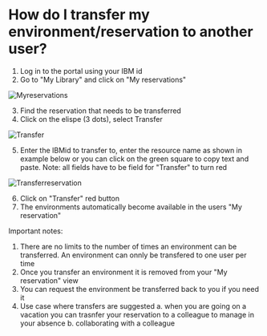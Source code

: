 # How do I transfer my environment/reservation to another user?

1. Log in to the portal using your IBM id
2. Go to "My Library" and click on "My reservations"

![Myreservations](https://github.ibm.com/dte-support/public/blob/master/IBM%20Technololgy%20Zone/IBM-Technology-Zone-Runbooks/Images/My%20reservations.png)

3. Find the reservation that needs to be transferred
4. Click on the elispe (3 dots), select Transfer

![Transfer](https://github.ibm.com/dte-support/public/blob/master/IBM%20Technololgy%20Zone/IBM-Technology-Zone-Runbooks/Images/Transfer.png)

5. Enter the IBMid to transfer to, enter the resource name as shown in example below or you can click on the green square to copy text and paste.
Note: all fields have to be field for "Transfer" to turn red

![Transferreservation](https://github.ibm.com/dte-support/public/blob/master/IBM%20Technololgy%20Zone/IBM-Technology-Zone-Runbooks/Images/Transferreservation.png)

6. Click on "Transfer" red button
7. The environments automatically become available in the users "My reservation"


Important notes: 
1. There are no limits to the number of times an environment can be transferred. An environment can onnly be transfered to one user per time
2. Once you transfer an environment it is removed from your "My reservation" view
3. You can request the environment be transferred back to you if you need it
4. Use case where transfers are suggested a. when you are going on a vacation you can trasnfer your reservation to a colleague to manage in your absence b. collaborating with a colleague 
